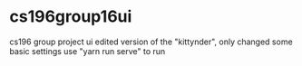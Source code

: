 # cs196group16ui
cs196 group project ui
edited version of the "kittynder", only changed some basic settings
use "yarn run serve" to run

